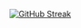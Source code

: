 [![GitHub Streak](https://streak-stats.demolab.com?user=lotka&theme=dark&hide_border=true)](https://git.io/streak-stats)
